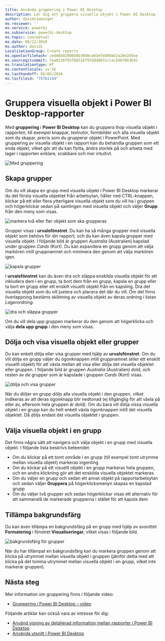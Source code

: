 ```yaml
---
title: Använda gruppering i Power BI Desktop
description: Lär dig att gruppera visuella objekt i Power BI Desktop
author: davidiseminger
ms.reviewer: ''
ms.service: powerbi
ms.subservice: powerbi-desktop
ms.topic: conceptual
ms.date: 08/12/2019
ms.author: davidi
LocalizationGroup: Create reports
ms.openlocfilehash: ced98b8290059b3098ce83efdd05bb2a20e2d5ee
ms.sourcegitcommit: 7aa0136f93f88516f97ddd8031ccac5d07863b92
ms.translationtype: HT
ms.contentlocale: sv-SE
ms.lasthandoff: 05/05/2020
ms.locfileid: "75761144"
---
```

# <a name="group-visuals-in-power-bi-desktop-reports"></a>Gruppera visuella objekt i Power BI Desktop-rapporter
Med **gruppering** i **Power BI Desktop** kan du gruppera ihop visuella objekt i rapporten, till exempel knappar, textrutor, formbilder och alla visuella objekt som du skapar, precis som du grupperar objekt i PowerPoint. Med gruppering av visuella objekt i en rapport kan du behandla gruppen som ett enda objekt, vilket gör att du kan flytta, ändra storlek på och arbeta med lager i rapporten enklare, snabbare och mer intuitivt.

![Med gruppering](media/desktop-grouping-visuals/grouping-visuals-01.png)


## <a name="creating-groups"></a>Skapa grupper

Om du vill skapa en grupp med visuella objekt i Power BI Desktop markerar du det första visuella objektet från arbetsytan, håller ned CTRL-knappen, klickar på ett eller flera ytterligare visuella objekt som du vill ha i gruppen och högerklickar sedan på samlingen med visuella objekt och väljer **Grupp** från den meny som visas.

![markera två eller fler objekt som ska grupperas](media/desktop-grouping-visuals/grouping-visuals-02.png)

Grupper visas i **urvalsfönstret**. Du kan ha så många grupper med visuella objekt som behövs för din rapport, och du kan även kapsla grupper med visuella objekt. I följande bild är gruppen *Australia* (Australien) kapslad under gruppen *Cards* (Kort). Du kan expandera en grupp genom att välja markören intill gruppnamnet och minimera den genom att välja markören igen. 

![kapsla grupper](media/desktop-grouping-visuals/grouping-visuals-03.png)

I **urvalsfönstret** kan du även dra och släppa enskilda visuella objekt för att inkludera dem i en grupp, ta bort dem från en grupp, kapsla en grupp eller ta bort en grupp eller ett enskilt visuellt objekt från en kapsling. Dra det visuella objekt som du vill justera och placera det där du vill. Om det finns överlappning bestäms skiktning av visuella objekt av deras ordning i listan *Lagerordning*.

![dra och släppa grupper](media/desktop-grouping-visuals/grouping-visuals-04.png)

Om du vill dela upp gruppen markerar du den genom att högerklicka och välja **dela upp grupp** i den meny som visas.

## <a name="hide-and-show-visuals-or-groups"></a>Dölja och visa visuella objekt eller grupper

Du kan enkelt dölja eller visa grupper med hjälp av **urvalsfönstret**. Om du vill dölja en grupp väljer du ögonknappen intill gruppnamnet (eller ett enskilt visuellt objekt) för att växla mellan att visa eller dölja det visuella objektet eller gruppen. I följande bild är gruppen *Australia* (Australien) dold, och resten av de grupper som är kapslade i gruppen *Cards* (Kort) visas.


![dölja och visa grupper](media/desktop-grouping-visuals/grouping-visuals-05.png)

När du döljer en grupp döljs alla visuella objekt i den gruppen, vilket indikeras av att deras ögonknapp blir nedtonad (ej tillgänglig för att växla på eller av, eftersom hela gruppen är dold). Om du bara vill dölja vissa visuella objekt i en grupp kan du helt enkelt växla ögonknappen intill det visuella objektet. Då döljs endast det visuella objektet i gruppen.

## <a name="selecting-visuals-within-a-group"></a>Välja visuella objekt i en grupp

Det finns några sätt att navigera och välja objekt i en grupp med visuella objekt. I följande lista beskrivs beteendet:

* Om du klickar på ett tomt område i en grupp (till exempel tomt utrymme mellan visuella objekt) markeras ingenting
* Om du klickar på ett visuellt objekt i en grupp markeras hela gruppen, och en andra klickning gör att det enskilda visuella objektet markeras
* Om du väljer en grupp och sedan ett annat objekt på rapportarbetsytan och sedan väljer **Gruppera** på högerklicksmenyn skapas en kapslad grupp
* Om du väljer två grupper och sedan högerklickar visas ett alternativ för att sammanslå de markerade grupperna i stället för att kapsla dem

## <a name="apply-background-color"></a>Tillämpa bakgrundsfärg

Du kan även tillämpa en bakgrundsfärg på en grupp med hjälp av avsnittet **Formatering** i fönstret **Visualiseringar**, vilket visas i följande bild. 

![bakgrundsfärg för grupper](media/desktop-grouping-visuals/grouping-visuals-06.png)

När du har tillämpat en bakgrundsfärg kan du markera gruppen genom att klicka på utrymmet mellan visuella objekt i gruppen (jämför detta med att klicka på det tomma utrymmet mellan visuella objekt i en grupp, vilket inte markerar gruppen). 


## <a name="next-steps"></a>Nästa steg
Mer information om gruppering finns i följande video:

* [Gruppering i Power BI Desktop – video](https://youtu.be/sf4n7VXoQHY?t=10)

Följande artiklar kan också vara av intresse för dig:

* [Använd visning av detaljerad information mellan rapporter i Power BI Desktop](desktop-cross-report-drill-through.md)
* [Använda utsnitt i Power BI Desktop](visuals/power-bi-visualization-slicers.md)

